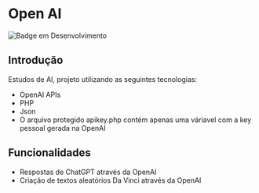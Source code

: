 # Open AI

![Badge em Desenvolvimento](https://img.shields.io/static/v1?label=STATUS&message=FINALIZADO&color=GREEN&style=for-the-badge)

## Introdução
Estudos de AI, projeto utilizando as seguintes tecnologias:
* OpenAI APIs 
* PHP
* Json
* O arquivo protegido apikey.php contém apenas uma váriavel com a key pessoal gerada na OpenAI

## Funcionalidades
* Respostas de ChatGPT através da OpenAI
* Criação de textos aleatórios Da Vinci através da OpenAI
